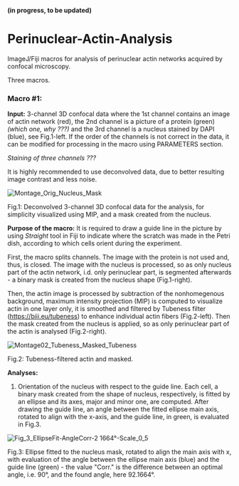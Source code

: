 **(in progress, to be updated)**

# Perinuclear-Actin-Analysis
ImageJ/Fiji macros for analysis of perinuclear actin networks acquired by confocal microscopy.

Three macros.

### Macro #1:

**Input:** 3-channel 3D confocal data where the 1st channel contains an image of actin network (red), the 2nd channel is a picture of a protein (green) *(which one, why ???)* and the 3rd channel is a nucleus stained by DAPI (blue), see Fig.1-left. If the order of the channels is not correct in the data, it can be modified for processing in the macro using PARAMETERS section.

*Staining of three channels ???*

It is highly recommended to use deconvolved data, due to better resulting image contrast and less noise.

![Montage_Orig_Nucleus_Mask](https://user-images.githubusercontent.com/63607289/158192279-af4b2f23-1b54-4e29-af9b-664eefae3d35.jpg)

Fig.1: Deconvolved 3-channel 3D confocal data for the analysis, for simplicity visualized using MIP, and a mask created from the nucleus.

**Purpose of the macro:** It is required to draw a guide line in the picture by using *Straight* tool in Fiji to  indicate where the scratch was made in the Petri dish, according to which cells orient during the experiment.

First, the macro splits channels. The image with the protein is not used and, thus, is closed. The image with the nucleus is processed, so as only nucleus part of the actin network, i.d. only perinuclear part, is segmented afterwards - a binary mask is created from the nucleus shape (Fig.1-right).

Then, the actin image is processed by subtraction of the nonhomegenous background, maximum intensity projection (MIP) is computed to visualize actin in one layer only, it is smoothed and filtered by Tubeness filter (https://biii.eu/tubeness) to enhance individual actin fibers (Fig.2-left). Then the mask created from the nucleus is applied, so as only perinuclear part of the actin is analysed (Fig.2-right).

![Montage02_Tubeness_Masked_Tubeness](https://user-images.githubusercontent.com/63607289/158388172-673d43ad-6598-4013-a69b-65a52be49356.jpg)

Fig.2: Tubeness-filtered actin and masked.

**Analyses:**

1. Orientation of the nucleus with respect to the guide line. Each cell, a binary mask created from the shape of nucleus, respectively, is fitted by an ellipse and its axes, major and minor one, are computed. After drawing the guide line, an angle between the fitted ellipse main axis, rotated to align with the x-axis, and the guide line, in green, is evaluated in Fig.3.

![Fig_3_EllipseFit-AngleCorr-2 1664°-Scale_0_5](https://user-images.githubusercontent.com/63607289/158391329-fe918a21-1f3b-4bc4-84cc-a154c91f8cb5.jpg)

Fig.3: Ellipse fitted to the nucleus mask, rotated to align the main axis with x, with evaluation of the angle between the ellipse main axis (blue) and the guide line (green) - the value "Corr." is the difference between an optimal angle, i.e. 90°, and the found angle, here 92.1664°.
